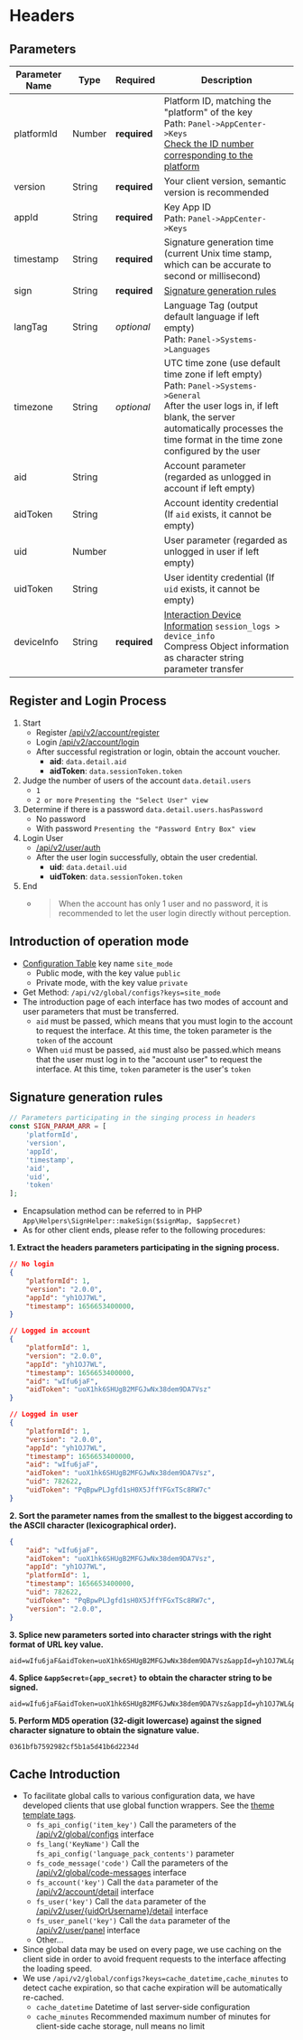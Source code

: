 # Headers

## Parameters

| Parameter Name | Type | Required | Description |
| --- | --- | --- | --- |
| platformId | Number | **required** | Platform ID, matching the "platform" of the key<br>Path: `Panel->AppCenter->Keys`<br>[Check the ID number corresponding to the platform](../database/dictionary/platforms.md) |
| version | String | **required** | Your client version, semantic version is recommended |
| appId | String | **required** | Key App ID<br>Path: `Panel->AppCenter->Keys`|
| timestamp | String | **required** | Signature generation time (current Unix time stamp, which can be accurate to second or millisecond) |
| sign | String | **required** | [Signature generation rules](#signature-generation-rules) |
| langTag | String | *optional* | Language Tag (output default language if left empty)<br>Path: `Panel->Systems->Languages` |
| timezone | String | *optional* | UTC time zone (use default time zone if left empty)<br>Path: `Panel->Systems->General`<br>After the user logs in, if left blank, the server automatically processes the time format in the time zone configured by the user |
| aid | String |  | Account parameter (regarded as unlogged in account if left empty) |
| aidToken | String |  | Account identity credential (If `aid` exists, it cannot be empty) |
| uid | Number |  | User parameter (regarded as unlogged in user if left empty) |
| uidToken | String |  | User identity credential (If `uid` exists, it cannot be empty) |
| deviceInfo | String | **required** | [Interaction Device Information](../database/systems/session-logs.md#device-information-json) `session_logs > device_info`<br>Compress Object information as character string parameter transfer |

## Register and Login Process

1. Start
    - Register [/api/v2/account/register](account/register.md)
    - Login [/api/v2/account/login](account/login.md)
    - After successful registration or login, obtain the account voucher.
        - **aid**: `data.detail.aid`
        - **aidToken**: `data.sessionToken.token`
2. Judge the number of users of the account `data.detail.users`
    - `1`
    - `2 or more` `Presenting the "Select User" view`
3. Determine if there is a password `data.detail.users.hasPassword`
    - No password
    - With password `Presenting the "Password Entry Box" view`
4. Login User
    - [/api/v2/user/auth](user/auth.md)
    - After the user login successfully, obtain the user credential.
        - **uid**: `data.detail.uid`
        - **uidToken**: `data.sessionToken.token`
5. End
    - > When the account has only 1 user and no password, it is recommended to let the user login directly without perception.

## Introduction of operation mode

- [Configuration Table](../database/systems/configs.md) key name `site_mode`
    - Public mode, with the key value `public`
    - Private mode, with the key value `private`
- Get Method: `/api/v2/global/configs?keys=site_mode`
- The introduction page of each interface has two modes of account and user parameters that must be transferred.
    - `aid` must be passed, which means that you must login to the account to request the interface. At this time, the token parameter is the `token` of the account
    - When `uid` must be passed, `aid` must also be passed.which means that the user must log in to the "account user" to request the interface. At this time, `token` parameter is the user's `token`

## Signature generation rules

```php
// Parameters participating in the singing process in headers
const SIGN_PARAM_ARR = [
    'platformId',
    'version',
    'appId',
    'timestamp',
    'aid',
    'uid',
    'token'
];
```

- Encapsulation method can be referred to in PHP `App\Helpers\SignHelper::makeSign($signMap, $appSecret)`
- As for other client ends, please refer to the following procedures:

**1. Extract the headers parameters participating in the signing process.**

```json
// No login
{
	"platformId": 1,
    "version": "2.0.0",
    "appId": "yh1OJ7WL",
    "timestamp": 1656653400000,
}

// Logged in account
{
	"platformId": 1,
    "version": "2.0.0",
    "appId": "yh1OJ7WL",
    "timestamp": 1656653400000,
    "aid": "wIfu6jaF",
    "aidToken": "uoX1hk6SHUgB2MFGJwNx38dem9DA7Vsz"
}

// Logged in user
{
	"platformId": 1,
    "version": "2.0.0",
    "appId": "yh1OJ7WL",
    "timestamp": 1656653400000,
    "aid": "wIfu6jaF",
    "aidToken": "uoX1hk6SHUgB2MFGJwNx38dem9DA7Vsz",
    "uid": 782622,
    "uidToken": "PqBpwPLJgfd1sH0X5JffYFGxTSc8RW7c"
}
```

**2. Sort the parameter names from the smallest to the biggest according to the ASCII character (lexicographical order).**

```json
{
    "aid": "wIfu6jaF",
    "aidToken": "uoX1hk6SHUgB2MFGJwNx38dem9DA7Vsz",
    "appId": "yh1OJ7WL",
	"platformId": 1,
    "timestamp": 1656653400000,
    "uid": 782622,
    "uidToken": "PqBpwPLJgfd1sH0X5JffYFGxTSc8RW7c",
    "version": "2.0.0",
}
```

**3. Splice new parameters sorted into character strings with the right format of URL key value.**

```
aid=wIfu6jaF&aidToken=uoX1hk6SHUgB2MFGJwNx38dem9DA7Vsz&appId=yh1OJ7WL&platformId=1&timestamp=1656653400000&uid=782622&uidToken=PqBpwPLJgfd1sH0X5JffYFGxTSc8RW7c$version=2.0.0
```

**4. Splice `&appSecret={app_secret}` to obtain the character string to be signed.**

```
aid=wIfu6jaF&aidToken=uoX1hk6SHUgB2MFGJwNx38dem9DA7Vsz&appId=yh1OJ7WL&platformId=1&timestamp=1656653400000&uid=782622&uidToken=PqBpwPLJgfd1sH0X5JffYFGxTSc8RW7c$version=2.0.0&appSecret=qUiEaDNQh2IpvGHOKlTMx7ujn8t1CZWX
```

**5. Perform MD5 operation (32-digit lowercase) against the signed character signature to obtain the signature value.**

```
0361bfb7592982cf5b1a5d41b6d2234d
```

## Cache Introduction

- To facilitate global calls to various configuration data, we have developed clients that use global function wrappers. See the [theme template tags](../extensions/theme/tags.md).
    - `fs_api_config('item_key')` Call the parameters of the [/api/v2/global/configs](global/configs.md) interface
    - `fs_lang('KeyName')` Call the `fs_api_config('language_pack_contents')` parameter
    - `fs_code_message('code')` Call the parameters of the [/api/v2/global/code-messages](global/code-messages.md) interface
    - `fs_account('key')` Call the `data` parameter of the [/api/v2/account/detail](account/detail.md) interface
    - `fs_user('key')` Call the `data` parameter of the [/api/v2/user/{uidOrUsername}/detail](user/detail.md) interface
    - `fs_user_panel('key')` Call the `data` parameter of the [/api/v2/user/panel](user/panel.md) interface
    - Other...
- Since global data may be used on every page, we use caching on the client side in order to avoid frequent requests to the interface affecting the loading speed.
- We use `/api/v2/global/configs?keys=cache_datetime,cache_minutes` to detect cache expiration, so that cache expiration will be automatically re-cached.
    - `cache_datetime` Datetime of last server-side configuration
    - `cache_minutes` Recommended maximum number of minutes for client-side cache storage, null means no limit
